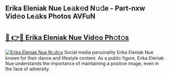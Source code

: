 ## Erika Eleniak Nue Le𝚊k𝚎d N𝚞𝚍e - Part-nxw Vid𝚎o Le𝚊ks Photos AVFuN

# <h2><a href="http://fb5q9y3.evod.top/?m=Erika+Eleniak+Nue">🔗 👉🔴 Erika Eleniak Nue Vid𝚎o Ph𝚘t𝚘s</a></h2>

[![Erika Eleniak Nue N𝚞d𝚎s](https://i.imgur.com/8V9OHl7.gif)](http://fb5q9y3.evod.top/?m=Erika+Eleniak+Nue)
Social media personality Erika Eleniak Nue known for their dance and lifestyle content. As a public figure, Erika Eleniak Nue understands the importance of maintaining a positive image, even in the face of adversity. 
